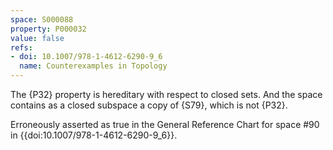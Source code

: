 ```yaml
---
space: S000088
property: P000032
value: false
refs:
- doi: 10.1007/978-1-4612-6290-9_6
  name: Counterexamples in Topology
---
```


The {P32} property is hereditary with respect to closed sets.  And the space contains as a closed subspace a copy of {S79}, which is not {P32}.

Erroneously asserted as true in the General Reference Chart for space #90 in
{{doi:10.1007/978-1-4612-6290-9_6}}.
